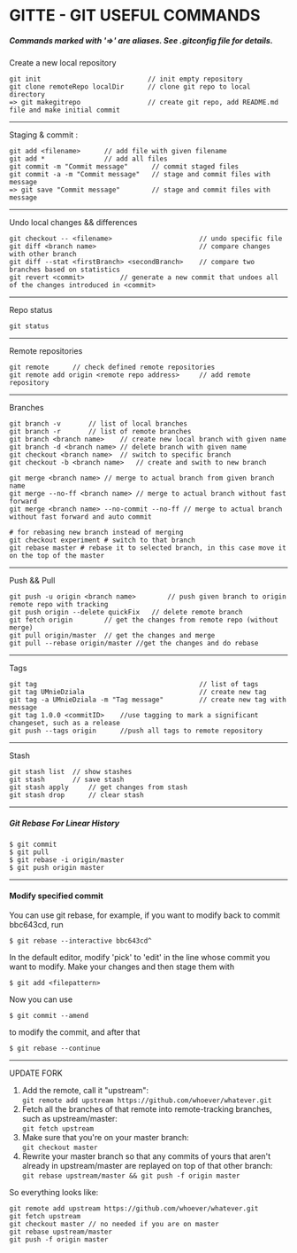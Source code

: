 # GITTE - GIT USEFUL COMMANDS

##### Commands marked with '=>' are aliases. See .gitconfig file for details.


Create a new local repository
```
git init                           // init empty repository
git clone remoteRepo localDir      // clone git repo to local directory
=> git makegitrepo                 // create git repo, add README.md file and make initial commit
```

------------------

Staging & commit :
```
git add <filename>		// add file with given filename
git add *				// add all files 	
git commit -m "Commit message"		// commit staged files
git commit -a -m "Commit message"	// stage and commit files with message
=> git save "Commit message"		// stage and commit files with message
```

-------------------

Undo local changes && differences
```
git checkout -- <filename> 						// undo specific file
git diff <branch name>							// compare changes with other branch
git diff --stat <firstBranch> <secondBranch>	// compare two branches based on statistics
git revert <commit> 		// generate a new commit that undoes all of the changes introduced in <commit>
```

-------------------

Repo status

	git status

-------------------
Remote repositories

	git remote 		// check defined remote repositories
	git remote add origin <remote repo address> 	// add remote repository

-------------------
Branches

	git branch -v 		// list of local branches
	git branch -r		// list of remote branches
	git branch <branch name>	// create new local branch with given name
	git branch -d <branch name>	// delete branch with given name
	git checkout <branch name> 	// switch to specific branch
	git checkout -b <branch name>	// create and swith to new branch

	git merge <branch name>	// merge to actual branch from given branch name
	git merge --no-ff <branch name>	// merge to actual branch without fast forward
	git merge <branch name> --no-commit --no-ff // merge to actual branch without fast forward and auto commit

	# for rebasing new branch instead of merging
	git checkout experiment # switch to that branch
	git rebase master # rebase it to selected branch, in this case move it on the top of the master

-------------------
Push && Pull

	git push -u origin <branch name>		// push given branch to origin remote repo with tracking
	git push origin --delete quickFix	// delete remote branch
	git fetch origin		// get the changes from remote repo (without merge)
	git pull origin/master	// get the changes and merge
	git pull --rebase origin/master //get the changes and do rebase

-------------------
Tags

	git tag											// list of tags
	git tag UMnieDziala								// create new tag
	git tag -a UMnieDziala -m "Tag message" 		// create new tag with message
	git tag 1.0.0 <commitID>	//use tagging to mark a significant changeset, such as a release
	git push --tags origin 		//push all tags to remote repository

-------------------
Stash

	git stash list 	// show stashes
	git stash 		// save stash
	git stash apply		// get changes from stash
	git stash drop		// clear stash

-------------------
##### Git Rebase For Linear History

	$ git commit
	$ git pull
	$ git rebase -i origin/master
	$ git push origin master

--------------------------
#### Modify specified commit

You can use git rebase, for example, if you want to modify back to commit bbc643cd, run

	$ git rebase --interactive bbc643cd^

In the default editor, modify 'pick' to 'edit' in the line whose commit you want to modify. Make your changes and then stage them with

	$ git add <filepattern>

Now you can use

	$ git commit --amend

to modify the commit, and after that

	$ git rebase --continue

--------------------------


UPDATE FORK

1. Add the remote, call it "upstream":  
```git remote add upstream https://github.com/whoever/whatever.git```
2. Fetch all the branches of that remote into remote-tracking branches, such as upstream/master:   
```git fetch upstream```
3. Make sure that you're on your master branch:   
```git checkout master```
4. Rewrite your master branch so that any commits of yours that aren't already in upstream/master are replayed on top of that other branch:   
```git rebase upstream/master && git push -f origin master```

So everything looks like:
```
git remote add upstream https://github.com/whoever/whatever.git
git fetch upstream
git checkout master // no needed if you are on master
git rebase upstream/master 
git push -f origin master
```
